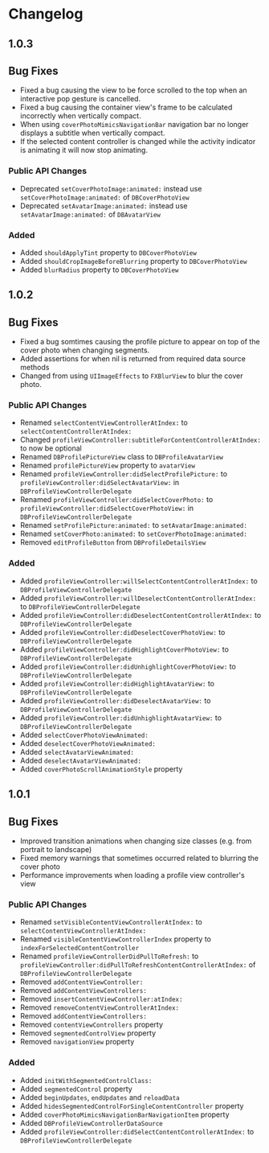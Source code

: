 # Changelog

## 1.0.3

## Bug Fixes

* Fixed a bug causing the view to be force scrolled to the top when an interactive pop gesture is cancelled.
* Fixed a bug causing the container view's frame to be calculated incorrectly when vertically compact.
* When using `coverPhotoMimicsNavigationBar` navigation bar no longer displays a subtitle when vertically compact.
* If the selected content controller is changed while the activity indicator is animating it will now stop animating.

### Public API Changes

* Deprecated `setCoverPhotoImage:animated:` instead use `setCoverPhotoImage:animated:` of `DBCoverPhotoView`
* Deprecated `setAvatarImage:animated:` instead use `setAvatarImage:animated:` of `DBAvatarView`

### Added

* Added `shouldApplyTint` property to `DBCoverPhotoView`
* Added `shouldCropImageBeforeBlurring` property to `DBCoverPhotoView`
* Added `blurRadius` property to `DBCoverPhotoView`

## 1.0.2

## Bug Fixes

* Fixed a bug somtimes causing the profile picture to appear on top of the cover photo when changing segments.
* Added assertions for when nil is returned from required data source methods
* Changed from using `UIImageEffects` to `FXBlurView` to blur the cover photo.

### Public API Changes

* Renamed `selectContentViewControllerAtIndex:` to `selectContentControllerAtIndex:`
* Changed `profileViewController:subtitleForContentControllerAtIndex:` to now be optional
* Renamed `DBProfilePictureView` class to `DBProfileAvatarView`
* Renamed `profilePictureView` property to `avatarView`
* Renamed `profileViewController:didSelectProfilePicture:` to `profileViewController:didSelectAvatarView:` in `DBProfileViewControllerDelegate`
* Renamed `profileViewController:didSelectCoverPhoto:` to `profileViewController:didSelectCoverPhotoView:` in `DBProfileViewControllerDelegate`
* Renamed `setProfilePicture:animated:` to `setAvatarImage:animated:`
* Renamed `setCoverPhoto:animated:` to `setCoverPhotoImage:animated:`
* Removed `editProfileButton` from `DBProfileDetailsView`

### Added

* Added `profileViewController:willSelectContentControllerAtIndex:` to `DBProfileViewControllerDelegate`
* Added `profileViewController:willDeselectContentControllerAtIndex:` to `DBProfileViewControllerDelegate`
* Added `profileViewController:didDeselectContentControllerAtIndex:` to `DBProfileViewControllerDelegate`
* Added `profileViewController:didDeselectCoverPhotoView:` to `DBProfileViewControllerDelegate`
* Added `profileViewController:didHighlightCoverPhotoView:` to `DBProfileViewControllerDelegate`
* Added `profileViewController:didUnhighlightCoverPhotoView:` to `DBProfileViewControllerDelegate`
* Added `profileViewController:didHighlightAvatarView:` to `DBProfileViewControllerDelegate`
* Added `profileViewController:didDeselectAvatarView:` to `DBProfileViewControllerDelegate`
* Added `profileViewController:didUnhighlightAvatarView:` to `DBProfileViewControllerDelegate`
* Added `selectCoverPhotoViewAnimated:`
* Added `deselectCoverPhotoViewAnimated:`
* Added `selectAvatarViewAnimated:`
* Added `deselectAvatarViewAnimated:`
* Added `coverPhotoScrollAnimationStyle` property

## 1.0.1

## Bug Fixes

* Improved transition animations when changing size classes (e.g. from portrait to landscape)
* Fixed memory warnings that sometimes occurred related to blurring the cover photo
* Performance improvements when loading a profile view controller's view

### Public API Changes

* Renamed `setVisibleContentViewControllerAtIndex:` to `selectContentViewControllerAtIndex:`
* Renamed `visibleContentViewControllerIndex` property to `indexForSelectedContentController`
* Renamed `profileViewControllerDidPullToRefresh:` to `profileViewController:didPullToRefreshContentControllerAtIndex:` of `DBProfileViewControllerDelegate`
* Removed `addContentViewController:`
* Removed `addContentViewControllers:`
* Removed `insertContentViewController:atIndex:`
* Removed `removeContentViewControllerAtIndex:`
* Removed `addContentViewControllers:`
* Removed `contentViewControllers` property
* Removed `segmentedControlView` property
* Removed `navigationView` property

### Added

* Added `initWithSegmentedControlClass:`
* Added `segmentedControl` property
* Added `beginUpdates`, `endUpdates` and `reloadData`
* Added `hidesSegmentedControlForSingleContentController` property
* Added `coverPhotoMimicsNavigationBarNavigationItem` property
* Added `DBProfileViewControllerDataSource`
* Added `profileViewController:didSelectContentControllerAtIndex:` to `DBProfileViewControllerDelegate`

